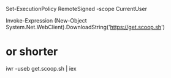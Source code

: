Set-ExecutionPolicy RemoteSigned -scope CurrentUser

Invoke-Expression (New-Object System.Net.WebClient).DownloadString('https://get.scoop.sh')
# or shorter
iwr -useb get.scoop.sh | iex